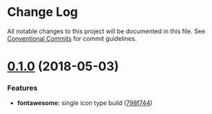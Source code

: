 # Change Log

All notable changes to this project will be documented in this file.
See [Conventional Commits](https://conventionalcommits.org) for commit guidelines.

<a name="0.1.0"></a>
# [0.1.0](https://github.com/ekoeryanto/netlify-cms-widgets/compare/netlify-cms-widget-fontawesome@0.0.1-alpha.0...netlify-cms-widget-fontawesome@0.1.0) (2018-05-03)


### Features

* **fontawesome:** single icon type build ([798f744](https://github.com/ekoeryanto/netlify-cms-widgets/commit/798f744))
